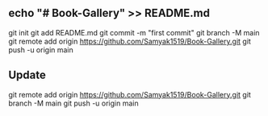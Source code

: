 ## echo "# Book-Gallery" >> README.md

git init
git add README.md
git commit -m "first commit"
git branch -M main
git remote add origin https://github.com/Samyak1519/Book-Gallery.git
git push -u origin main

## Update

git remote add origin https://github.com/Samyak1519/Book-Gallery.git
git branch -M main
git push -u origin main
